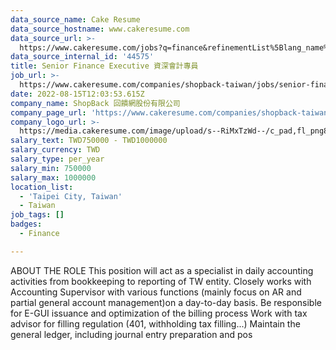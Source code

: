 ```yaml
---
data_source_name: Cake Resume
data_source_hostname: www.cakeresume.com
data_source_url: >-
  https://www.cakeresume.com/jobs?q=finance&refinementList%5Blang_name%5D%5B0%5D=English&refinementList%5Bsalary_type%5D=per_year&range%5Bsalary_range%5D%5Bmin%5D=1000000&page=3
data_source_internal_id: '44575'
title: Senior Finance Executive 資深會計專員
job_url: >-
  https://www.cakeresume.com/companies/shopback-taiwan/jobs/senior-finance-executive
date: 2022-08-15T12:03:53.615Z
company_name: ShopBack 回饋網股份有限公司
company_page_url: 'https://www.cakeresume.com/companies/shopback-taiwan'
company_logo_url: >-
  https://media.cakeresume.com/image/upload/s--RiMxTzWd--/c_pad,fl_png8,h_200,w_200/v1657599645/hma3pimzrdw1b4eq527q.png
salary_text: TWD750000 - TWD1000000
salary_currency: TWD
salary_type: per_year
salary_min: 750000
salary_max: 1000000
location_list:
  - 'Taipei City, Taiwan'
  - Taiwan
job_tags: []
badges:
  - Finance

---
```


ABOUT THE ROLE This position will act as a specialist in daily accounting activities from bookkeeping to reporting of TW entity. Closely works with Accounting Supervisor with various functions (mainly focus on AR and partial general account management)on a day-to-day basis. Be responsible for E-GUI issuance and optimization of the billing process Work with tax advisor for filling regulation (401, withholding tax filling...) Maintain the general ledger, including journal entry preparation and pos
